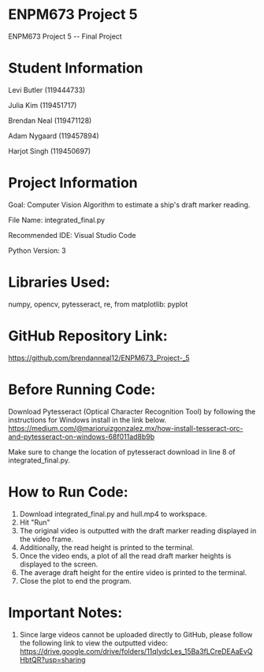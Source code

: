 # ENPM673 Project 5
ENPM673 Project 5 -- Final Project

# Student Information

Levi Butler (119444733)

Julia Kim (119451717)

Brendan Neal (119471128)

Adam Nygaard (119457894)

Harjot Singh (119450697)

# Project Information

Goal: Computer Vision Algorithm to estimate a ship's draft marker reading.

File Name: integrated_final.py

Recommended IDE: Visual Studio Code

Python Version: 3

# Libraries Used:

numpy, opencv, pytesseract, re, from matplotlib: pyplot

# GitHub Repository Link:

https://github.com/brendanneal12/ENPM673_Project-_5

# Before Running Code:

Download Pytesseract (Optical Character Recognition Tool) by following the instructions for Windows install in the link below.
https://medium.com/@marioruizgonzalez.mx/how-install-tesseract-orc-and-pytesseract-on-windows-68f011ad8b9b

Make sure to change the location of pytesseract download in line 8 of integrated_final.py.

# How to Run Code:
1. Download integrated_final.py and hull.mp4 to workspace.
2. Hit "Run"
3. The original video is outputted with the draft marker reading displayed in the video frame.
4. Additionally, the read height is printed to the terminal.
5. Once the video ends, a plot of all the read draft marker heights is displayed to the screen.
6. The average draft height for the entire video is printed to the terminal.
7. Close the plot to end the program.

# Important Notes:
1. Since large videos cannot be uploaded directly to GitHub, please follow the following link to view the outputted video: https://drive.google.com/drive/folders/11qIydcLes_15Ba3fLCreDEAaEvQHbtQR?usp=sharing



